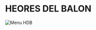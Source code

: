 # HEORES DEL BALON
![Menu HDB](https://github.com/daniace/Proyecto-Final-POO/blob/main/src/assets/presentacion/HEROESDELBALONMENU.png?raw=true)
